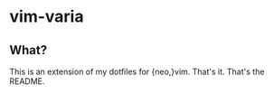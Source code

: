 # vim-varia

## What?

This is an extension of my dotfiles for {neo,}vim. That's it. That's the README.
